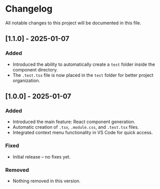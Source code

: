 # Changelog

All notable changes to this project will be documented in this file.

## [1.1.0] - 2025-01-07
### Added
- Introduced the ability to automatically create a `test` folder inside the component directory.
- The `.test.tsx` file is now placed in the `test` folder for better project organization.

## [1.0.0] - 2025-01-07
### Added
- Introduced the main feature: React component generation.
- Automatic creation of `.tsx`, `.module.css`, and `.test.tsx` files.
- Integrated context menu functionality in VS Code for quick access.

### Fixed
- Initial release – no fixes yet.

### Removed
- Nothing removed in this version.
